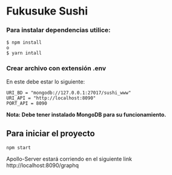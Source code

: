# Fukusuke Sushi
### Para instalar dependencias utilice:
```
$ npm install
o 
$ yarn intall
```

### Crear archivo con extensión .env
En este debe estar lo siguiente:
```
URI_BD = "mongodb://127.0.0.1:27017/sushi_www" 
URI_API = "http://localhost:8090" 
PORT_API = 8090

```

**Nota: Debe tener instalado MongoDB para su funcionamiento.**

## Para iniciar el proyecto
```
npm start
```
Apollo-Server estará corriendo en el siguiente link http://localhost:8090/graphq 
